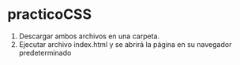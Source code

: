 # practicoCSS
1. Descargar ambos archivos en una carpeta.
2. Ejecutar archivo index.html y se abrirá la página en su navegador predeterminado
